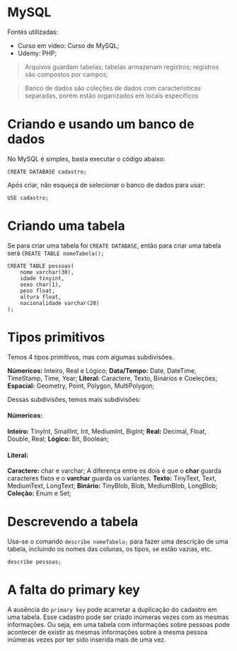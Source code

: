 # MySQL

Fontes utilizadas:
- Curso em vídeo: Curso de MySQL;
- Udemy: PHP;

>Arquivos guardam tabelas; tabelas armazenam registros; registros são compostos por campos;

>Banco de dados são coleções de dados com caracteristícas separadas, porém estão organizados em locais específicos


# Criando e usando um banco de dados
No MySQL é simples, basta executar o código abaixo:
```mysql
CREATE DATABASE cadastro;
```

Após criar, não esqueça de selecionar o banco de dados para usar:
```mysql
USE cadastro;
```

# Criando uma tabela
Se para criar uma tabela foi ```CREATE DATABASE```, então para criar uma tabela será ```CREATE TABLE nomeTabela();```

```mysql
CREATE TABLE pessoas(
	nome varchar(30),
	idade tinyint,
	sexo char(1),
	peso float,
	altura float,
	nacionalidade varchar(20)
);
```

# Tipos primitivos
Temos 4 tipos primitivos, mas com algumas subdivisões.

__Númericos:__ Inteiro, Real e Lógico;
__Data/Tempo:__ Date, DateTime, TimeStamp, Time, Year;
__Literal:__ Caractere, Texto, Binários e Coeleções;
__Espacial:__ Geometry, Point, Polygon, MultiPolygon;

Dessas subdivisões, temos mais subdivisões:
#### Númericos:
__Inteiro:__ TinyInt, SmallInt, Int, MediumInt, BigInt;
__Real:__ Decimal, Float, Double, Real;
__Lógico:__ Bit, Boolean;

#### Literal:
__Caractere:__ char e varchar;
A diferença entre os dois é que o **char** guarda caracteres fixos e o **varchar** guarda os variantes.
__Texto:__ TinyText, Text, MediumText, LongText;
__Binário:__ TinyBlob, Blob, MediumBlob, LongBlob;
__Coleção:__ Enum e Set;

# Descrevendo a tabela
Usa-se o comando ```describe nomeTabela;``` para fazer uma descrição de uma tabela, incluindo os nomes das colunas, os tipos, se estão vazias, etc.

```mysql
describe pessoas; 
```

# A falta do primary key
A ausência do ```primary key``` pode acarretar a duplicação do cadastro em uma tabela. Esse cadastro pode ser criado inúmeras vezes com as mesmas informações. Ou seja, em uma tabela com informações sobre pessoas pode acontecer de existir as mesmas informações sobre a mesma pessoa inúmeras vezes por ter sido inserida mais de uma vez.